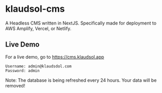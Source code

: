 # klaudsol-cms
A Headless CMS written in NextJS. Specifically made for deployment to AWS Amplify, Vercel, or Netlify.

## Live Demo
For a live demo, go to https://cms.klaudsol.app

```
Username: admin@klaudsdol.com
Password: admin
```

Note: The database is being refreshed every 24 hours. Your data will be removed!
